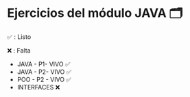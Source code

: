 # Ejercicios del módulo JAVA 🗂

✅ : Listo

❌ : Falta

- JAVA - P1- VIVO ✅
- JAVA - P2- VIVO ✅
- POO - P2 - VIVO ✅
- INTERFACES      ❌

